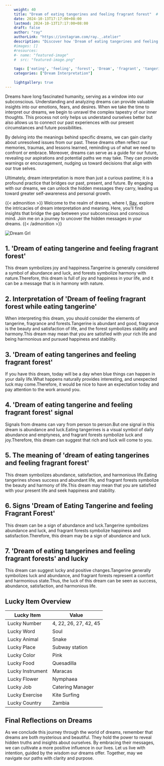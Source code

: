 ```yaml
---
    weight: 40
    title: "Dream of eating tangerines and feeling fragrant forest"  # Assuming 'title' column exists
    date: 2024-10-13T17:17:00+08:00
    lastmod: 2024-10-13T17:17:00+08:00
    draft: false
    author: "ray"
    authorLink: "https://instagram.com/ray._.atelier"
    description: "Discover how 'Dream of eating tangerines and feeling fragrant forest' can interpret your future and uncover its significant meanings in your life."
    #images: []
    #resources:
    #- name: "featured-image"
    #  src: "featured-image.png"
    
    tags: ['eating', 'feeling', 'forest', 'Dream', 'fragrant', 'tangerines', 'and', 'of']
    categories: ["Dream Interpretation"]
    
    lightgallery: true
---
```

    
Dreams have long fascinated humanity, serving as a window into our subconscious. Understanding and analyzing dreams can provide valuable insights into our emotions, fears, and desires. When we take the time to interpret our dreams, we begin to unravel the complex tapestry of our inner thoughts. This process not only helps us understand ourselves better but also allows us to connect our past experiences with our present circumstances and future possibilities.

By delving into the meanings behind specific dreams, we can gain clarity about unresolved issues from our past. These dreams often reflect our memories, traumas, and lessons learned, reminding us of what we need to confront or embrace. Moreover, dreams can serve as a guide for our future, revealing our aspirations and potential paths we may take. They can provide warnings or encouragement, nudging us toward decisions that align with our true selves.

Ultimately, dream interpretation is more than just a curious pastime; it is a profound practice that bridges our past, present, and future. By engaging with our dreams, we can unlock the hidden messages they carry, leading us toward greater self-awareness and personal growth.

{{< admonition >}}
Welcome to the realm of dreams, where I, [Ray](https://instagram.com/ray._.atelier), explore the intricacies of dream interpretation and meaning. Here, you’ll find insights that bridge the gap between your subconscious and conscious mind. Join me on a journey to uncover the hidden messages in your dreams.
{{< /admonition >}}

![Dream Grl](https://cdn.pixabay.com/photo/2017/11/02/03/35/gothic-2910057_1280.jpg "Dream Grl")

## 1. 'Dream of eating tangerine and feeling fragrant forest'
This dream symbolizes joy and happiness.Tangerine is generally considered a symbol of abundance and luck, and forests symbolize harmony with nature.Therefore, this dream is full of joy and happiness in your life, and it can be a message that is in harmony with nature.

## 2. Interpretation of 'Dream of feeling fragrant forest while eating tangerine'
When interpreting this dream, you should consider the elements of tangerine, fragrance and forests.Tangerine is abundant and good, fragrance is the beauty and satisfaction of life, and the forest symbolizes stability and harmony.This dream may mean that you are satisfied with your rich life and being harmonious and pursued happiness and stability.

## 3. 'Dream of eating tangerines and feeling fragrant forest'
If you have this dream, today will be a day when blue things can happen in your daily life.What happens naturally provides interesting, and unexpected luck may come.Therefore, it would be nice to have an expectation today and pay attention to the work around you.

## 4. 'Dream of eating tangerine and feeling fragrant forest' signal
Signals from dreams can vary from person to person.But one signal in this dream is abundance and luck.Eating tangerines is a visual symbol of daily abundance and emptyness, and fragrant forests symbolize luck and joy.Therefore, this dream can suggest that rich and luck will come to you.

## 5. The meaning of 'dream of eating tangerines and feeling fragrant forest'
This dream symbolizes abundance, satisfaction, and harmonious life.Eating tangerines shows success and abundant life, and fragrant forests symbolize the beauty and harmony of life.This dream may mean that you are satisfied with your present life and seek happiness and stability.

## 6. Signs 'Dream of Eating Tangerine and feeling Fragrant Forest'
This dream can be a sign of abundance and luck.Tangerine symbolizes abundance and luck, and fragrant forests symbolize happiness and satisfaction.Therefore, this dream may be a sign of abundance and luck.

## 7. 'Dream of eating tangerines and feeling fragrant forests' and lucky
This dream can suggest lucky and positive changes.Tangerine generally symbolizes luck and abundance, and fragrant forests represent a comfort and harmonious state.Thus, the luck of this dream can be seen as success, abundance, satisfaction, and harmonious life.

## Lucky Item Overview
| Lucky Item          | Value              |
|---------------|--------------------|
| Lucky Number        | 4, 22, 26, 27, 42, 45  |
| Lucky Word          | Soul |
| Lucky Animal        | Snake |
| Lucky Place         | Subway station     |
| Lucky Color         | Pink     |
| Lucky Food          | Quesadilla      |
| Lucky Instrument    | Maracas |
| Lucky Flower        | Nymphaea    |
| Lucky Job           | Catering Manager       |
| Lucky Exercise      | Kite Surfing  |
| Lucky Country       | Zambia    |


##  Final Reflections on Dreams

As we conclude this journey through the world of dreams, remember that dreams are both mysterious and beautiful. They hold the power to reveal hidden truths and insights about ourselves. By embracing their messages, we can cultivate a more positive influence in our lives. Let us live with intention, guided by the wisdom our dreams offer. Together, may we navigate our paths with clarity and purpose.
